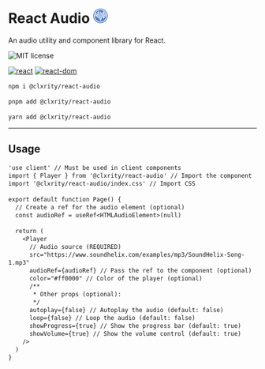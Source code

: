 # React Audio <img src="./icon.png" width="30" />

An audio utility and component library for React.

![MIT license](https://img.shields.io/npm/l/%40clxrity%2Freact-audio?style=for-the-badge&label=LICENSE)

[![react](https://img.shields.io/npm/dependency-version/%40clxrity%2Freact-audio/peer/react?style=for-the-badge&logo=react&logoColor=%2361DAFB&logoSize=auto&label=react)](https://www.npmjs.com/package/react) [![react-dom](https://img.shields.io/npm/dependency-version/%40clxrity%2Freact-audio/peer/react-dom?style=for-the-badge&logo=react&logoColor=%2361DAFB&logoSize=auto&label=react-dom)](https://www.npmjs.com/package/react-dom)

```zsh
npm i @clxrity/react-audio
```

```zsh
pnpm add @clxrity/react-audio
```

```zsh
yarn add @clxrity/react-audio
```

---

## Usage

```tsx
'use client' // Must be used in client components
import { Player } from '@clxrity/react-audio' // Import the component
import '@clxrity/react-audio/index.css' // Import CSS

export default function Page() {
  // Create a ref for the audio element (optional)
  const audioRef = useRef<HTMLAudioElement>(null)

  return (
    <Player
      // Audio source (REQUIRED)
      src="https://www.soundhelix.com/examples/mp3/SoundHelix-Song-1.mp3"
      audioRef={audioRef} // Pass the ref to the component (optional)
      color="#ff0000" // Color of the player (optional)
      /**
       * Other props (optional):
       */
      autoplay={false} // Autoplay the audio (default: false)
      loop={false} // Loop the audio (default: false)
      showProgress={true} // Show the progress bar (default: true)
      showVolume={true} // Show the volume control (default: true)
    />
  )
}
```
